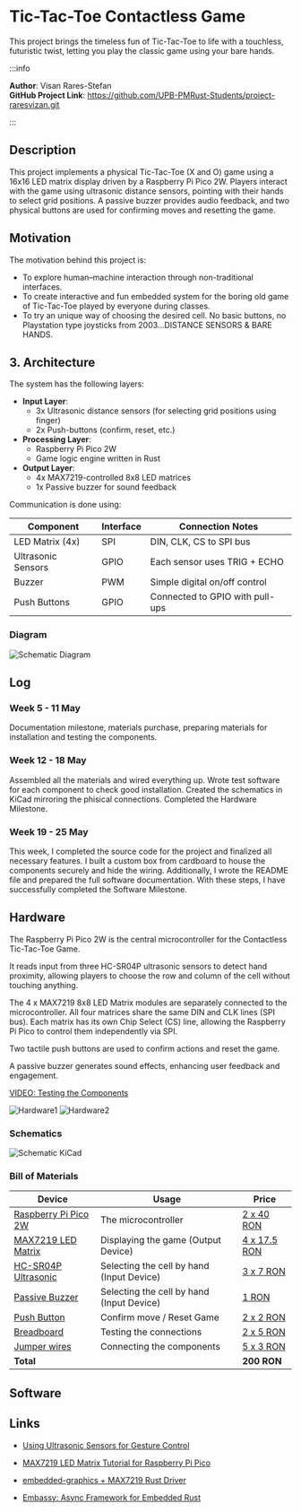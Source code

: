 # Tic-Tac-Toe Contactless Game

This project brings the timeless fun of Tic-Tac-Toe to life with a touchless, futuristic twist, letting you play the classic game using your bare hands.

:::info 

**Author**: Visan Rares-Stefan \
**GitHub Project Link**: https://github.com/UPB-PMRust-Students/proiect-raresvizan.git

:::

## Description

This project implements a physical Tic-Tac-Toe (X and O) game using a 16x16 LED matrix display driven by a Raspberry Pi Pico 2W. Players interact with the game using ultrasonic distance sensors, pointing with their hands to select grid positions. A passive buzzer provides audio feedback, and two physical buttons are used for confirming moves and resetting the game.

## Motivation

The motivation behind this project is:
- To explore human–machine interaction through non-traditional interfaces.
- To create interactive and fun embedded system for the boring old game of Tic-Tac-Toe played by everyone during classes.
- To try an unique way of choosing the desired cell. No basic buttons, no Playstation type joysticks from 2003...DISTANCE SENSORS & BARE HANDS.

## 3. Architecture

The system has the following layers:
- **Input Layer**:
  - 3x Ultrasonic distance sensors (for selecting grid positions using finger)
  - 2x Push-buttons (confirm, reset, etc.)
- **Processing Layer**:
  - Raspberry Pi Pico 2W
  - Game logic engine written in Rust
- **Output Layer**:
  - 4x MAX7219-controlled 8x8 LED matrices
  - 1x Passive buzzer for sound feedback

Communication is done using:

| Component           | Interface | Connection Notes                |
|---------------------|-----------|---------------------------------|
| LED Matrix (4x)     | SPI       | DIN, CLK, CS to SPI bus         |
| Ultrasonic Sensors  | GPIO      | Each sensor uses TRIG + ECHO    |
| Buzzer              | PWM       | Simple digital on/off control   |
| Push Buttons        | GPIO      | Connected to GPIO with pull-ups |

### Diagram

![Schematic Diagram](schematic_diagram.svg)

## Log

### Week 5 - 11 May

Documentation milestone, materials purchase, preparing materials for installation and testing the components.

### Week 12 - 18 May

Assembled all the materials and wired everything up. Wrote test software for each component to check good installation. Created the schematics in KiCad mirroring the phisical connections. Completed the Hardware Milestone.

### Week 19 - 25 May

This week, I completed the source code for the project and finalized all necessary features. I built a custom box from cardboard to house the components securely and hide the wiring. Additionally, I wrote the README file and prepared the full software documentation. With these steps, I have successfully completed the Software Milestone.

## Hardware

The Raspberry Pi Pico 2W is the central microcontroller for the Contactless Tic-Tac-Toe Game. 

It reads input from three HC-SR04P ultrasonic sensors to detect hand proximity, allowing players to choose the row and column of the cell without touching anything. 

The 4 x MAX7219 8x8 LED Matrix modules are separately connected to the microcontroller. All four matrices share the same DIN and CLK lines (SPI bus). Each matrix has its own Chip Select (CS) line, allowing the Raspberry Pi Pico to control them independently via SPI. 



Two tactile push buttons are used to confirm actions and reset the game. 

A passive buzzer generates sound effects, enhancing user feedback and engagement.

[VIDEO: Testing the Components](https://imgur.com/urttDcY)

![Hardware1](hardware1.webp)
![Hardware2](hardware2.webp)


### Schematics

![Schematic KiCad](schematic_kicad.svg)

### Bill of Materials

| Device | Usage | Price |
|--------|--------|-------|
| [Raspberry Pi Pico 2W](https://www.optimusdigital.ro/en/raspberry-pi-boards/13327-raspberry-pi-pico-2-w.html) | The microcontroller | [2 x 40 RON](https://www.optimusdigital.ro/en/raspberry-pi-boards/13327-raspberry-pi-pico-2-w.html) |
| [MAX7219 LED Matrix](https://www.optimusdigital.ro/en/led-matrices/118-max7219-led-dot-matrix-module.html) | Displaying the game (Output Device) | [4 x 17.5 RON](https://www.optimusdigital.ro/en/led-matrices/118-max7219-led-dot-matrix-module.html) |
| [HC-SR04P Ultrasonic](https://www.optimusdigital.ro/en/distance-sensors/8150-hc-sr04p-ultrasonic-distance-sensor-3-55-v.html) | Selecting the cell by hand (Input Device) | [3 x 7 RON](https://www.optimusdigital.ro/en/distance-sensors/8150-hc-sr04p-ultrasonic-distance-sensor-3-55-v.html) |
| [Passive Buzzer](https://www.optimusdigital.ro/en/buzzers/12247-3-v-or-33v-passive-buzzer.html) | Selecting the cell by hand (Input Device) | [1 RON](https://www.optimusdigital.ro/en/buzzers/12247-3-v-or-33v-passive-buzzer.html) |
| [Push Button](https://www.optimusdigital.ro/en/buttons-and-switches/1114-red-button-with-round-cover.html) | Confirm move / Reset Game | [2 x 2 RON](https://www.optimusdigital.ro/en/buttons-and-switches/1114-red-button-with-round-cover.html) |
| [Breadboard](https://www.optimusdigital.ro/en/breadboards/44-400p-hq-breadboard.html) | Testing the connections | [2 x 5 RON](https://www.optimusdigital.ro/en/breadboards/44-400p-hq-breadboard.html) |
| [Jumper wires](https://www.optimusdigital.ro/en/wires-with-connectors/885-wires-male-male-10p-10cm.html) | Connecting the components | [5 x 3 RON](https://www.optimusdigital.ro/en/wires-with-connectors/885-wires-male-male-10p-10cm.html) |
| **Total**             |          | **200 RON**     |

## Software



## Links

- [Using Ultrasonic Sensors for Gesture Control](https://circuitdigest.com/microcontroller-projects/gesture-controlled-wireless-home-automation-using-ultrasonic-sensor)  

- [MAX7219 LED Matrix Tutorial for Raspberry Pi Pico](https://pico.dev/tutorials/max7219-led-matrix)  

- [embedded-graphics + MAX7219 Rust Driver](https://github.com/almindor/max7219)  

- [Embassy: Async Framework for Embedded Rust](https://embassy.dev/)  